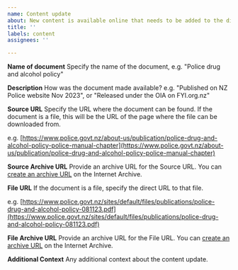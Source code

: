 ```yaml
---
name: Content update
about: New content is available online that needs to be added to the directory
title: ''
labels: content
assignees: ''

---
```


**Name of document**
Specify the name of the document, e.g. "Police drug and alcohol policy"

**Description**
How was the document made available? e.g. "Published on NZ Police website Nov 2023", or "Released under the OIA on FYI.org.nz"

**Source URL**
Specify the URL where the document can be found. If the document is a file, this will be the URL of the page where the file can be downloaded from.

e.g. [https://www.police.govt.nz/about-us/publication/police-drug-and-alcohol-policy-police-manual-chapter](https://www.police.govt.nz/about-us/publication/police-drug-and-alcohol-policy-police-manual-chapter)

**Source Archive URL**
Provide an archive URL for the Source URL. You can [create an archive URL](https://web.archive.org/save) on the Internet Archive.

**File URL**
If the document is a file, specify the direct URL to that file.

e.g. [https://www.police.govt.nz/sites/default/files/publications/police-drug-and-alcohol-policy-081123.pdf](https://www.police.govt.nz/sites/default/files/publications/police-drug-and-alcohol-policy-081123.pdf)

**File Archive URL**
Provide an archive URL for the File URL. You can [create an archive URL](https://web.archive.org/save) on the Internet Archive.

**Additional Context**
Any additional context about the content update.
